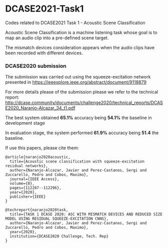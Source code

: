 # DCASE2021-Task1
Codes related to DCASE2021 Task 1 - Acoustic Scene Classification

Acoustic Scene Classification is a machine listening task whose goal is to map 
an audio clip into a pre-defined scene target.

The mismatch devices consideration appears when the audio clips have been recorded 
with different devices.

### DCASE2020 submission

The submission was carried out using the squeeze-excitation network presented in 
https://ieeexplore.ieee.org/abstract/document/9118879 

For more details please of the submission please we refer to the technical report:
http://dcase.community/documents/challenge2020/technical_reports/DCASE2020_Naranjo-Alcazar_34_t1.pdf

The best system obtained **65.1%** accuracy being **54.1%** the baseline in development
stage

In evaluation stage, the system performed **61.9%** accuracy being **51.4** the baseline.

If use this papers, please cite them:

```
@article{naranjo2020acoustic,
  title={Acoustic scene classification with squeeze-excitation residual networks},
  author={Naranjo-Alcazar, Javier and Perez-Castanos, Sergi and Zuccarello, Pedro and Cobos, Maximo},
  journal={IEEE Access},
  volume={8},
  pages={112287--112296},
  year={2020},
  publisher={IEEE}
}
```

```
@techreport{naranjo2020task,
  title={TASK 1 DCASE 2020: ASC WITH MISMATCH DEVICES AND REDUCED SIZE MODEL USING RESIDUAL SQUEEZE-EXCITATION CNNS},
  author={Naranjo-Alcazar, Javier and Perez-Castanos, Sergi and Zuccarello, Pedro and Cobos, Maximo},
  year={2020},
  institution={DCASE2020 Challenge, Tech. Rep}
}
```